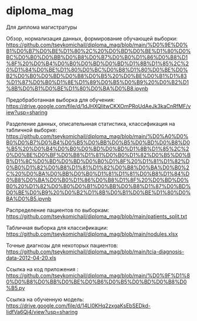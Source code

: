 # diploma_mag
Для диплома магистратуры

Обзор, нормализация данных, формирование обучающей выборки:
https://github.com/tseykomichail/diploma_mag/blob/main/%D0%9E%D0%B1%D0%B7%D0%BE%D1%80%2C%20%D0%BD%D0%BE%D1%80%D0%BC%D0%B0%D0%BB%D0%B8%D0%B7%D0%B0%D1%86%D0%B8%D1%8F%20%D0%B4%D0%B0%D0%BD%D0%BD%D1%8B%D1%85%2C%20%D1%84%D0%BE%D1%80%D0%BC%D0%B8%D1%80%D0%BE%D0%B2%D0%B0%D0%BD%D0%B8%D0%B5%20%D0%BE%D0%B1%D1%83%D1%87%D0%B0%D1%8E%D1%89%D0%B5%D0%B9%20%D0%B2%D1%8B%D0%B1%D0%BE%D1%80%D0%BA%D0%B8.ipynb

Предобработанная выборка для обучения:
https://drive.google.com/file/d/1dJHXQIitwCKXOmPRoUdAeJk3kaCnRfMF/view?usp=sharing



Разделение данных, описательнная статистика, классификация на табличной выборке:
https://github.com/tseykomichail/diploma_mag/blob/main/%D0%A0%D0%B0%D0%B7%D0%B4%D0%B5%D0%BB%D0%B5%D0%BD%D0%B8%D0%B5%20%D0%B4%D0%B0%D0%BD%D0%BD%D1%8B%D1%85%2C%20%D0%BE%D0%BF%D0%B8%D1%81%D0%B0%D1%82%D0%B5%D0%BB%D1%8C%D0%BD%D0%BD%D0%B0%D1%8F%20%D1%81%D1%82%D0%B0%D1%82%D0%B8%D1%81%D1%82%D0%B8%D0%BA%D0%B0%2C%20%D0%BA%D0%BB%D0%B0%D1%81%D1%81%D0%B8%D1%84%D0%B8%D0%BA%D0%B0%D1%86%D0%B8%D1%8F%20%D0%BD%D0%B0%20%D1%82%D0%B0%D0%B1%D0%BB%D0%B8%D1%87%D0%BD%D0%BE%D0%B9%20%D0%B2%D1%8B%D0%B1%D0%BE%D1%80%D0%BA%D0%B5.ipynb


Распределение пациентов по выборкам:
https://github.com/tseykomichail/diploma_mag/blob/main/patients_split.txt

Табличная выборка для классификации:
https://github.com/tseykomichail/diploma_mag/blob/main/nodules.xlsx

Точные диагнозы для некоторых пациентов:
https://github.com/tseykomichail/diploma_mag/blob/main/tcia-diagnosis-data-2012-04-20.xls








Ссылка на код приложения :
https://github.com/tseykomichail/diploma_mag/blob/main/%D0%9F%D1%80%D0%B8%D0%BB%D0%BE%D0%B6%D0%B5%D0%BD%D0%B8%D0%B5.py

Ссылка на обученную модель:
https://drive.google.com/file/d/14LI0KHq2zxgaKsEbSEDkd-IidfVa6Qj4/view?usp=sharing

